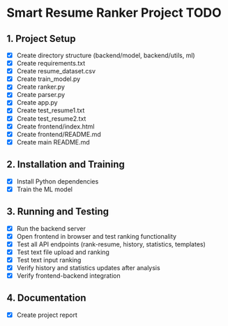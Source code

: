 # Smart Resume Ranker Project TODO

## 1. Project Setup
- [x] Create directory structure (backend/model, backend/utils, ml)
- [x] Create requirements.txt
- [x] Create resume_dataset.csv
- [x] Create train_model.py
- [x] Create ranker.py
- [x] Create parser.py
- [x] Create app.py
- [x] Create test_resume1.txt
- [x] Create test_resume2.txt
- [x] Create frontend/index.html
- [x] Create frontend/README.md
- [x] Create main README.md

## 2. Installation and Training
- [x] Install Python dependencies
- [x] Train the ML model

## 3. Running and Testing
- [x] Run the backend server
- [x] Open frontend in browser and test ranking functionality
- [x] Test all API endpoints (rank-resume, history, statistics, templates)
- [x] Test text file upload and ranking
- [x] Test text input ranking
- [x] Verify history and statistics updates after analysis
- [x] Verify frontend-backend integration

## 4. Documentation
- [x] Create project report
